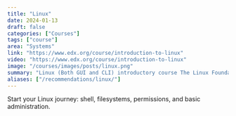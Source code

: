 ```yaml
---
title: "Linux"
date: 2024-01-13
draft: false
categories: ["Courses"]
tags: ["course"]
area: "Systems"
link: "https://www.edx.org/course/introduction-to-linux"
video: "https://www.edx.org/course/introduction-to-linux"
image: "/courses/images/posts/linux.png"
summary: "Linux (Both GUI and CLI) introductory course The Linux Foundation"
aliases: ["/recommendations/linux/"]
---
```


Start your Linux journey: shell, filesystems, permissions, and basic administration.
